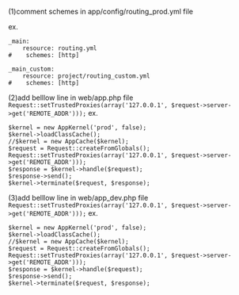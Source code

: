 (1)comment schemes in app/config/routing_prod.yml file

ex. 
```
_main:
    resource: routing.yml
#    schemes: [http]

_main_custom:
    resource: project/routing_custom.yml
#    schemes: [http]
```
(2)add belllow line in web/app.php file 
`
Request::setTrustedProxies(array('127.0.0.1', $request->server->get('REMOTE_ADDR')));
`
ex.
```
$kernel = new AppKernel('prod', false);
$kernel->loadClassCache();
//$kernel = new AppCache($kernel);
$request = Request::createFromGlobals();
Request::setTrustedProxies(array('127.0.0.1', $request->server->get('REMOTE_ADDR')));
$response = $kernel->handle($request);
$response->send();
$kernel->terminate($request, $response);
```
(3)add belllow line in web/app_dev.php file
`
Request::setTrustedProxies(array('127.0.0.1', $request->server->get('REMOTE_ADDR')));
`
ex.
```
$kernel = new AppKernel('prod', false);
$kernel->loadClassCache();
//$kernel = new AppCache($kernel);
$request = Request::createFromGlobals();
Request::setTrustedProxies(array('127.0.0.1', $request->server->get('REMOTE_ADDR')));
$response = $kernel->handle($request);
$response->send();
$kernel->terminate($request, $response);
```
